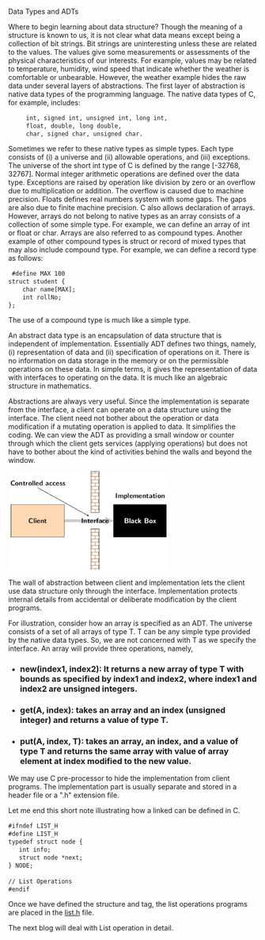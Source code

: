  Data Types and ADTs

Where to begin learning about data structure? Though the meaning of a structure is known to us, it is not clear what data means except being a collection of bit strings. Bit strings 
are uninteresting unless these are related to the values. The values give some measurements or assessments of the physical characteristics of our interests. For example, values may 
be related to temperature, humidity, wind speed that indicate whether the weather is comfortable or unbearable. However, the weather example hides the raw data under several layers 
of abstractions. The first layer of abstraction is native data types of the programming language. The native data types of C, for example, includes:

 
```
     int, signed int, unsigned int, long int, 
     float, double, long double, 
     char, signed char, unsigned char. 
```
 

Sometimes we refer to these native types as simple types. Each type consists of (i) a universe and (ii) allowable operations, and (iii) exceptions. The universe of the short int type 
of C is defined by the range [-32768, 32767]. Normal integer arithmetic operations are defined over the data type. Exceptions are raised by operation like division by zero or an 
overflow due to multiplication or addition. The overflow is caused due to machine precision. Floats defines real numbers system with some gaps. The gaps are also due to finite 
machine precision. C also allows declaration of arrays. However, arrays do not belong to native types as an array consists of a collection of some simple type. For example, we can 
define an array of int or float or char. Arrays are also referred to as compound types. Another example of other compound types is struct or record of mixed types that may also 
include compound type. For example, we can define a record type as follows:

 
```
 #define MAX 100
struct student {  
    char name[MAX];
    int rollNo;
};
```
 

The use of a compound type is much like a simple type. 

An abstract data type is an encapsulation of data structure that is independent of implementation. Essentially ADT defines two things, namely, (i) representation of data and (ii) 
specification of operations on it. There is no information on data storage in the memory or on the permissible operations on these data. In simple terms, it gives the representation 
of data with interfaces to operating on the data. It is much like an algebraic structure in mathematics. 

Abstractions are always very useful. Since the implementation is separate from the interface, a client can operate on a data structure using the interface. The client need not bother 
about the operation or data modification if a mutating operation is applied to data. It simplifies the coding. We can view the ADT as providing a small window or counter through 
which the client gets services (applying operations) but does not have to bother about the kind of activities behind the walls and beyond the window. 

![Wall of abstraction](images/wallOfAbstraction.jpg?raw=true "Wall of abstraction")

The wall of abstraction between client and implementation lets the client use data structure only through the interface. Implementation protects internal details from accidental or 
deliberate modification by the client programs. 

For illustration, consider how an array is specified as an ADT. The universe consists of a set of all arrays of type T. T can be any simple type provided by the native data types. 
So, we are not concerned with T as we specify the interface. An array will provide three operations, namely,

- ###  new(index1, index2): It returns a new array of type T with bounds as specified by index1 and index2, where index1 and index2 are unsigned integers.
- ###  get(A, index): takes an array and an index (unsigned integer) and returns a value of type T.
- ### put(A, index, T): takes an array, an index, and a value of type T and returns the same array with value of array element at index modified to the new value.
 
We may use C pre-processor to hide the implementation from client programs. The implementation part is usually separate and stored in a header file or a ".h" extension file. 

Let me end this short note illustrating how a linked can be defined in C.

 
```
#ifndef LIST_H
#define LIST_H
typedef struct node {
   int info;
   struct node *next; 
} NODE;
 
// List Operations
#endif 
```
Once we have defined the structure and tag, the list operations programs are placed in the [list.h](https://www.dropbox.com/s/s9urv9pctmiqpfe/list.h?dl=0) file. 

The next blog will deal with List operation in detail.
